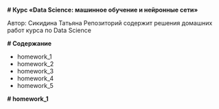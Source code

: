 <b># Курс «Data Science: машинное обучение и нейронные сети»</b>
<p>Автор: Сикидина Татьяна
Репозиторий содержит решения домашних работ курса по Data Science</p>
<b># Содержание</b>
<ul>
    <li><a>homework_1</a></li>
    <li><a>homework_2</a></li>
    <li><a>homework_3</a></li>
    <li><a>homework_4</a></li>
    <li><a>homework_5</a></li>
</ul>
<b># homework_1</b>



